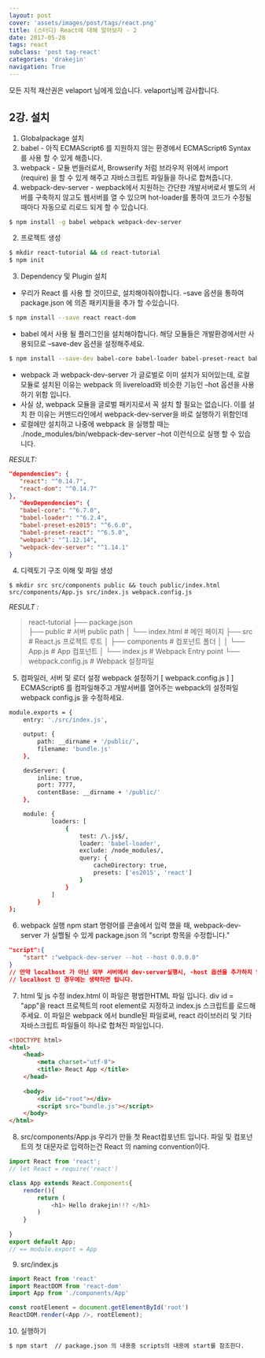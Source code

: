```yaml
---
layout: post
cover: 'assets/images/post/tags/react.png'
title: (스터디) React에 대해 알아보자 - 2
date: 2017-05-28
tags: react
subclass: 'post tag-react'
categories: 'drakejin'
navigation: True
---
```

모든 지적 재산권은 velaport 님에게 있습니다. velaport님께 감사합니다. 

## 2강. 설치

1. Globalpackage 설치
  1. babel - 아직 ECMAScript6 를 지원하지 않는 환경에서 ECMAScript6 Syntax를 사용 할 수 있게 해줍니다.
  2. webpack - 모듈 번들러로서, Browserify 처럼 브라우저 위에서 import (require) 을 할 수 있게 해주고 자바스크립트 파일들을 하나로 합쳐줍니다.
  3. webpack-dev-server - wepback에서 지원하는 간단한 개발서버로서 별도의 서버를 구축하지 않고도 웹서버를 열 수 있으며 hot-loader를 통하여 코드가 수정될때마다 자동으로 리로드 되게 할 수 있습니다.
  
``` bash
$ npm install -g babel webpack webpack-dev-server
```

2. 프로젝트 생성

``` bash
$ mkdir react-tutorial && cd react-tutorial
$ npm init
```

3. Dependency 및 Plugin 설치
 - 우리가 React 를 사용 할 것이므로, 설치해야줘야합니다. –save 옵션을 통하여 package.json 에 의존 패키지들을 추가 할 수있습니다.

``` bash
$ npm install --save react react-dom
```
 - babel 에서 사용 될 플러그인을 설치해야합니다. 해당 모듈들은 개발환경에서만 사용되므로 –save-dev 옵션을 설정해주세요.

``` bash 
$ npm install --save-dev babel-core babel-loader babel-preset-react babel-preset-es2015 webpack webpack-dev-server
``` 
 - webpack 과 webpack-dev-server 가 글로벌로 이미 설치가 되어있는데, 로컬 모듈로 설치된 이유는 webpack 의 livereload와 비슷한 기능인 –hot 옵션을 사용하기 위함 입니다. 
 - 사실 상, webpack 모듈을 글로벌 패키지로서 꼭 설치 할 필요는 없습니다. 이를 설치 한 이유는 커맨드라인에서 webpack-dev-server을 바로 실행하기 위함인데
 - 로컬에만 설치하고 나중에 webpack 을 실행할 때는 ./node_modules/bin/webpack-dev-server –hot 이런식으로 실행 할 수 있습니다.

 _RESULT:_
 ``` json
"dependencies": {
    "react": "^0.14.7",
    "react-dom": "^0.14.7"  
}, 
    "devDependencies": {
    "babel-core": "^6.7.0",
    "babel-loader": "^6.2.4",
    "babel-preset-es2015": "^6.6.0",
    "babel-preset-react": "^6.5.0",
    "webpack": "^1.12.14",
    "webpack-dev-server": "^1.14.1"
}
 ```

4. 디렉토기 구조 이해 및 파일 생성

```
$ mkdir src src/components public && touch public/index.html src/components/App.js src/index.js webpack.config.js
```

_RESULT :_

> react-tutorial
> ├── package.json         
> ├── public            # 서버 public path
> │   └── index.html    # 메인 페이지
> ├── src               # React.js 프로젝트 루트
> │   ├── components    # 컴포넌트 폴더
> │   │   └── App.js    # App 컴포넌트
> │   └── index.js      # Webpack Entry point
> └── webpack.config.js # Webpack 설정파일

5. 컴파일러, 서버 및 로더 설정 
webpack 설정하기 [ webpack.config.js ] ]
ECMAScript6 를 컴파일해주고 개발서버를 열어주는 webpack의 설정파일 webpack config.js 을 수정하세요.

``` bash 
module.exports = {
    entry: './src/index.js',

    output: {
        path: __dirname + '/public/',
        filename: 'bundle.js'
    },

    devServer: {
        inline: true,
        port: 7777,
        contentBase: __dirname + '/public/'
    },

    module: {
            loaders: [
                {
                    test: /\.js$/,
                    loader: 'babel-loader',
                    exclude: /node_modules/,
                    query: {
                        cacheDirectory: true,
                        presets: ['es2015', 'react']
                    }
                }
            ]
        }
};

```

6. webpack 실행 
npm start 명령어를 콘솔에서 입력 했을 때, webpack-dev-server 가 실핼될 수 있게 package.json 의 "script 항목을 수정합니다."

``` json 
"script":{
    "start" :"webpack-dev-server --hot --host 0.0.0.0"
}
// 만약 localhost 가 아닌 외부 서버에서 dev-server실행시, -host 옵션을 추가하지 않으면 접근이 안됩니다.
// localhost 인 경우에는 생략하면 됩니다.
```    

7. html 및 js 수정 
index.html 
이 파일은 평범한HTML 파일 입니다. div id = "app"을 react 프로젝트의 root element로 지정하고 
index.js 스크립트를 로드해주세요. 이 파일은 webpack 에서 bundle된 파일로써, react 라이브러리 
및 기타 자바스크립트 파일들이 하나로 합쳐진 파일입니다.

``` html
<!DOCTYPE html>
<html>
    <head>
        <meta charset="utf-8">
        <title> React App </title>
    </head>
    
    <body>
        <div id="root"></div>
        <script src="bundle.js"></script>
    </body>
</html>
```

8. src/components/App.js
우리가 만들 첫 React컴포넌트 입니다. 파일 및 컴포넌트의 첫 대문자로 입력하는건 React 의 naming
convention이다. 


``` js
import React from 'react';
// let React = require('react')

class App extends React.Components{
    render(){
        return (
            <h1> Hello drakejin!!? </h1>
        )
    }
    
}
export default App;
// == module.export = App
```

9. src/index.js 

``` js
import React from 'react'
import ReactDOM from 'react-dom'
import App from './components/App'

const rootElement = document.getElementById('root')
ReactDOM.render(<App />, rootElement);


```

10. 실행하기 

``` bash
$ npm start  // package.json 의 내용중 scripts의 내용에 start를 참조한다.
```


